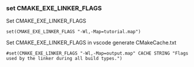 ### set CMAKE_EXE_LINKER_FLAGS 
Set CMAKE_EXE_LINKER_FLAGS
```
set(CMAKE_EXE_LINKER_FLAGS "-Wl,-Map=tutorial.map")
```
Set CMAKE_EXE_LINKER_FLAGS in vscode generate CMakeCache.txt
```
#set(CMAKE_EXE_LINKER_FLAGS "-Wl,-Map=output.map" CACHE STRING "Flags used by the linker during all build types.")
```
